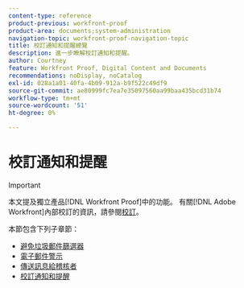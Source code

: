 ```yaml
---
content-type: reference
product-previous: workfront-proof
product-area: documents;system-administration
navigation-topic: workfront-proof-navigation-topic
title: 校訂通知和提醒總覽
description: 進一步瞭解校訂通知和提醒。
author: Courtney
feature: Workfront Proof, Digital Content and Documents
recommendations: noDisplay, noCatalog
exl-id: 028a1a01-40fa-4b09-912a-b9f522c49df9
source-git-commit: ae80999fc7ea7e35097560aa99baa435bcd31b74
workflow-type: tm+mt
source-wordcount: '51'
ht-degree: 0%

---
```


# 校訂通知和提醒

>[!IMPORTANT]
>
>本文提及獨立產品[!DNL Workfront Proof]中的功能。 有關[!DNL Adobe Workfront]內部校訂的資訊，請參閱[校訂](../../review-and-approve-work/proofing/proofing.md)。

本節包含下列子章節：

* [避免垃圾郵件篩選器](../../workfront-proof/wp-emailsntfctns/avoiding-spam-filters/avoid-spam-filters.md)
* [電子郵件警示](../../workfront-proof/wp-emailsntfctns/email-alerts/email-alerts.md)
* [傳送訊息給稽核者](../../workfront-proof/wp-emailsntfctns/messaging-reviewers/send-messages-to-reviewers.md)
* [校訂通知和提醒](../../workfront-proof/wp-emailsntfctns/proof-notifications-and-reminders/proof-notifications-and-reminders.md)
